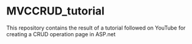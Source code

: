 # MVCCRUD_tutorial

This repository contains the result of a tutorial followed on YouTube for creating a CRUD operation page in ASP.net
